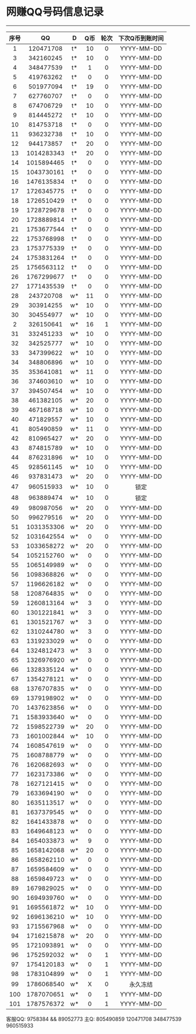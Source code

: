 # 网赚QQ号码信息记录
---

| 序号 |    QQ     | D | Q币 | 轮次 | 下次Q币到账时间 |
|:---:|:----------:|:-: |:-: |:-: |:-------: |
| 1   | 120471708  | t* | 10 | 0 | YYYY-MM-DD | 
| 3   | 342160245  | t* | 10 | 0 | YYYY-MM-DD | 
| 4   | 348477539  | t* | 1 | 0 | YYYY-MM-DD | 
| 5   | 419763262  | t* | 0 | 0 | YYYY-MM-DD | 
| 6   | 501977094  | t* | 19 | 0 | YYYY-MM-DD | 
| 7   | 627760707  | t* | 0 | 0 | YYYY-MM-DD | 
| 8   | 674706729  | t* | 10 | 0 | YYYY-MM-DD | 
| 9   | 814445272  | t* | 10 | 0 | YYYY-MM-DD | 
| 10  | 814753718  | t* | 0 | 0 | YYYY-MM-DD | 
| 11  | 936232738  | t* | 10 | 0 | YYYY-MM-DD | 
| 12  | 944173857  | t* | 20 | 0 | YYYY-MM-DD | 
| 13  | 1014283343 | t* | 20 | 0 | YYYY-MM-DD | 
| 14  | 1015894465 | t* | 0 | 0 | YYYY-MM-DD | 
| 15  | 1043730161 | t* | 0 | 0 | YYYY-MM-DD | 
| 16  | 1476135834 | t* | 0 | 0 | YYYY-MM-DD | 
| 17  | 1726345775 | t* | 0 | 0 | YYYY-MM-DD | 
| 18  | 1726510429 | t* | 0 | 0 | YYYY-MM-DD | 
| 19  | 1728729678 | t* | 0 | 0 | YYYY-MM-DD | 
| 20  | 1728889814 | t* | 0 | 0 | YYYY-MM-DD | 
| 21  | 1753677544 | t* | 0 | 0 | YYYY-MM-DD | 
| 22  | 1753768998 | t* | 0 | 0 | YYYY-MM-DD | 
| 23  | 1753775339 | t* | 0 | 0 | YYYY-MM-DD | 
| 24  | 1753831264 | t* | 0 | 0 | YYYY-MM-DD |
| 25  | 1756563112 | t* | 0 | 0 | YYYY-MM-DD |
| 26  | 1767299677 | t* | 0 | 0 | YYYY-MM-DD |
| 27  | 1771435539 | t* | 0 | 0 | YYYY-MM-DD |
| 28  | 243720708  | w* | 11 | 0 | YYYY-MM-DD |
| 29  | 303914255  | w* | 10 | 0 | YYYY-MM-DD |
| 30  | 304554977  | w* | 10 | 0 | YYYY-MM-DD |
| 2   | 326150641  | w* | 16 | 1 | YYYY-MM-DD |
| 31  | 332451233  | w* | 10 | 0 | YYYY-MM-DD |
| 32  | 342525777  | w* | 10 | 0 | YYYY-MM-DD |
| 33  | 347399622  | w* | 10 | 0 | YYYY-MM-DD |
| 34  | 348806896  | w* | 10 | 0 | YYYY-MM-DD |
| 35  | 353641081  | w* | 11 | 0 | YYYY-MM-DD |
| 36  | 374603610  | w* | 10 | 0 | YYYY-MM-DD |
| 37  | 394507454  | w* | 10 | 0 | YYYY-MM-DD |
| 38  | 461382105  | w* | 20 | 0 | YYYY-MM-DD |
| 39  | 467168718  | w* | 10 | 0 | YYYY-MM-DD |
| 40  | 471829557  | w* | 10 | 0 | YYYY-MM-DD |
| 41  | 805490859  | w* | 11 | 0 | YYYY-MM-DD |
| 42  | 810965427  | w* | 20 | 0 | YYYY-MM-DD |
| 43  | 874815789  | w* | 10 | 0 | YYYY-MM-DD |
| 44  | 876231896  | w* | 10 | 0 | YYYY-MM-DD |
| 45  | 928561145  | w* | 10 | 0 | YYYY-MM-DD |
| 46  | 937831473  | w* | 20 | 0 | YYYY-MM-DD |
| 47  | 960515933  | w* | 10 | 0 | 锁定 |
| 48  | 963889474  | w* | 10 | 0 | 锁定 |
| 49  | 980987056  | w* | 20 | 0 | YYYY-MM-DD |
| 50  | 996279516  | w* | 20 | 0 | YYYY-MM-DD |
| 51  | 1031353306 | w* | 20 | 0 | YYYY-MM-DD |
| 52  | 1031642554 | w* | 0 | 0 | YYYY-MM-DD |
| 53  | 1033658272 | w* | 20 | 0 | YYYY-MM-DD |
| 54  | 1052152760 | w* | 0 | 0 | YYYY-MM-DD |
| 55  | 1065149989 | w* | 0 | 0 | YYYY-MM-DD |
| 56  | 1098368826 | w* | 0 | 0 | YYYY-MM-DD |
| 57  | 1196626182 | w* | 0 | 0 | YYYY-MM-DD |
| 58  | 1208764835 | w* | 0 | 0 | YYYY-MM-DD |
| 59  | 1260813164 | w* | 3 | 0 | YYYY-MM-DD |
| 60  | 1301221841 | w* | 3 | 0 | YYYY-MM-DD |
| 61  | 1301521767 | w* | 3 | 0 | YYYY-MM-DD |
| 62  | 1310244780 | w* | 3 | 0 | YYYY-MM-DD |
| 63  | 1319233029 | w* | 0 | 0 | YYYY-MM-DD |
| 64  | 1324812473 | w* | 3 | 0 | YYYY-MM-DD |
| 65  | 1326976920 | w* | 0 | 0 | YYYY-MM-DD |
| 66  | 1328335124 | w* | 0 | 0 | YYYY-MM-DD |
| 67  | 1354278121 | w* | 0 | 0 | YYYY-MM-DD |
| 68  | 1376707835 | w* | 0 | 0 | YYYY-MM-DD |
| 69  | 1379198902 | w* | 0 | 0 | YYYY-MM-DD |
| 70  | 1437623856 | w* | 0 | 0 | YYYY-MM-DD |
| 71  | 1583933640 | w* | 0 | 0 | YYYY-MM-DD |
| 72  | 1598522739 | w* | 20 | 0 | YYYY-MM-DD |
| 73  | 1601002844 | w* | 10 | 0 | YYYY-MM-DD |
| 74  | 1608547619 | w* | 0 | 0 | YYYY-MM-DD |
| 75  | 1608788779 | w* | 0 | 0 | YYYY-MM-DD |
| 76  | 1620682693 | w* | 0 | 0 | YYYY-MM-DD |
| 77  | 1623173386 | w* | 0 | 0 | YYYY-MM-DD |
| 78  | 1627121415 | w* | 0 | 0 | YYYY-MM-DD |
| 79  | 1633694190 | w* | 0 | 0 | YYYY-MM-DD |
| 80  | 1635113517 | w* | 0 | 0 | YYYY-MM-DD |
| 81  | 1637379545 | w* | 0 | 0 | YYYY-MM-DD |
| 82  | 1641433878 | w* | 0 | 0 | YYYY-MM-DD |
| 83  | 1649648123 | w* | 0 | 0 | YYYY-MM-DD |
| 84  | 1654033873 | w* | 9 | 0 | YYYY-MM-DD |
| 85  | 1658142068 | w* | 20 | 0 | YYYY-MM-DD |
| 86  | 1658262110 | w* | 0 | 0 | YYYY-MM-DD |
| 87  | 1659584609 | w* | 0 | 0 | YYYY-MM-DD |
| 88  | 1659849723 | w* | 0 | 0 | YYYY-MM-DD |
| 89  | 1679829025 | w* | 0 | 0 | YYYY-MM-DD |
| 90  | 1694939760 | w* | 0 | 0 | YYYY-MM-DD |
| 91  | 1695561872 | w* | 10 | 0 | YYYY-MM-DD |
| 92  | 1696136210 | w* | 10 | 0 | YYYY-MM-DD |
| 93  | 1715567968 | w* | 0 | 0 | YYYY-MM-DD |
| 94  | 1716215878 | w* | 20 | 0 | YYYY-MM-DD |
| 95  | 1721093891 | w* | 0 | 0 | YYYY-MM-DD |
| 96  | 1752592032 | w* | 0 | 1 | YYYY-MM-DD |
| 97  | 1754120183 | w* | 0 | 1 | YYYY-MM-DD |
| 98  | 1783104899 | w* | 0 | 1 | YYYY-MM-DD |
| 99  | 1786068540 | w* | X | 0 | 永久冻结 |
| 100 | 1787070651 | w* | 0 | 1 | YYYY-MM-DD |
| 101 | 1787576372 | w* | 0 | 1 | YYYY-MM-DD |

客服QQ: 9758384 && 89052773 主Q: 805490859   120471708   348477539   960515933